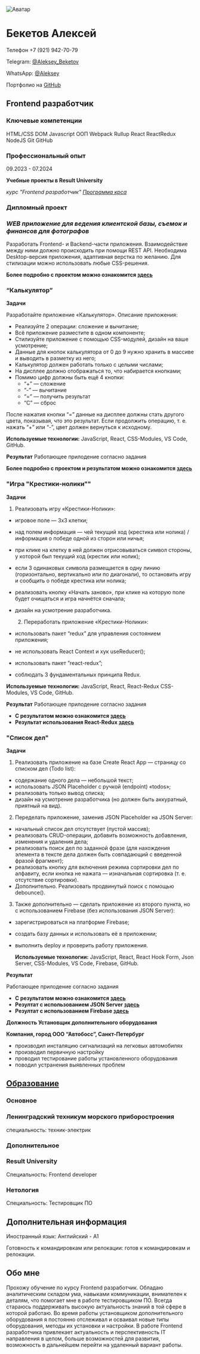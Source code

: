 ![Аватар](IMGP2797.JPG)

# Бекетов Алексей

Телефон +7 (921) 942-70-79

Telegram: [@Aleksey_Beketov](https://t.me/Aleksey_Beketov)

WhatsApp: [@Aleksey](https://wa.me/79219427079)

Портфолио на [GitHub](https://github.com/alex311271)

## Frontend разработчик

### **Ключевые компетенции**
HTML/CSS DOM
Javascript ООП Webpack Rullup
React ReactRedux 
NodeJS 
Git GitHub


### **Профессиональный опыт**

09.2023 - 07.2024

**Учебные проекты в Result University**

*курс "Frontend разработчик" [Программа крса](https://result.school/products/junior-js?utm_source=products&utm_medium=other&utm_campaign=gc&utm_content=menu&utm_term=product&_gl=1*1l24a14*_ga*MTkxNDUxMDI4NS4xNzAyMzk3MzA3*_ga_2697QWD6GC*MTcxMTgxMTQwOC4yNjAuMS4xNzExODEyMzU3LjYwLjEuMTEzMTEwNDE.)*

### Дипломный проект
### *WEB приложение для ведения клиентской базы, съемок и финансов для фотографов*
Разработать Frontend- и Backend-части приложения. Взаимодействие между ними должно происходить при помощи REST API. Необходима Desktop-версия приложения, адаптивная верстка по желанию. Для стилизации можно использовать любые CSS-решения.

**Более подробно с проектом можно ознакомится [здесь](https://github.com/alex311271/photograph_crm)**


### “Калькулятор”

**Задачи**

Разработайте приложение «Калькулятор». Описание приложения:

- Реализуйте 2 операции: сложение и вычитание;
- Всё приложение разместите в одном компоненте;
- Стилизуйте приложение с помощью CSS-модулей, дизайн на ваше усмотрение;
- Данные для кнопок калькулятора от 0 до 9 нужно хранить в массиве и выводить в разметку из него;
- Калькулятор должен работать только с целыми числами;
- На дисплее должно отображаться то, что набирается кнопками;
- Помимо цифр должны быть ещё 4 кнопки:
  + “+” — сложение
  + “-” — вычитание
  + “=” — получить результат
  + “С” — сброс

После нажатия кнопки “=” данные на дисплее должны стать другого цвета, показывая, что это результат. Если продолжить операцию, т. е. нажать “+” или “-”, цвет должен вернуться к исходному.

**Используемые технологии:** JavaScript, React, CSS-Modules, VS Code, GitHub.

**Результат**
Работающее прилодение согласно задания

**Более подробно с проектом и результатом можно ознакомится [здесь](https://github.com/alex311271/React-Calculator)**


### "Игра "Крестики-нолики""

**Задачи**

1. Реализовать игру «Крестики-Нолики»:

- игровое поле — 3х3 клетки;
- над полем информация — чей текущий ход (крестика или нолика) / информация о победе одной из сторон или ничья;
- при клике на клетку в ней должен отрисовываться символ стороны, у которой был текущий ход (крестик или нолик);
- если 3 одинаковых символа размещается в одну линию (горизонтально, вертикально или по диагонали), то остановить игру и сообщить о победе крестика или нолика;
- реализовать кнопку «Начать заново», при клике на которую поле будет очищаться и игра начнётся сначала;
- дизайн на усмотрение разработчика.

  2. Переработать приложение «Крестики-Нолики»:

- использовать пакет “redux” для управления состоянием приложения;
- не использовать React Context и хук useReducer();
- использовать пакет ”react-redux”;
- соблюдать 3 фундаментальных принципа Redux.

**Используемые технологии:** JavaScript, React, React-Redux CSS-Modules, VS Code, GitHub.

**Результат**
Работающее прилодение согласно задания

- **С результатом можно ознакомится [здесь](https://github.com/alex311271/Tic-Tac-Toe)**
- **Результат использования React-Redux [здесь](https://github.com/alex311271/Tic-Tac-Toe/tree/react-redux)**


### "Список дел"

**Задачи**

1. Реализовать приложение на базе Create React App — страницу со списком дел (Todo list):

- содержание одного дела — небольшой текст;
- использовать JSON Placeholder с ручкой (endpoint) «todos»;
- реализовать только вывод списка;
- дизайн на усмотрение разработчика (но должен быть аккуратный, приятный на вид).
  
2. Переделать приложение, заменив JSON Placeholder на JSON Server:

- начальный список дел отсутствует (пустой массив);
- реализовать CRUD-операции, добавить возможность добавления, изменения и удаления дела;
- реализовать поиск дел по заданной фразе (для нахождения элемента в тексте дела должен быть совпадающий с введенной фразой фрагмент);
- реализовать кнопку для включения режима сортировки дел по алфавиту, если кнопка не нажата — изначальная сортировка (т. е. отсутствие сортировки).
- Дополнительно. Реализовать продвинутый поиск с помощью debounce().

3. Также дополнительно — сделать приложение из второго пункта, но с использованием Firebase (без использования JSON Server):

- зарегистрироваться на платформе Firebase;
- создать базу данных и использовать её в приложении;
- выполнить deploy и проверить работу приложения.

  **Используемые технологии:** JavaScript, React, React Hook Form, Json Server, CSS-Modules, VS Code, Firebase, GitHub.

**Результат**

Работающее прилодение согласно задания

- **С результатом можно ознакомится [здесь](https://github.com/alex311271/ToDo_List)**
- **Резултат с использованием JSON Server [здесь](https://github.com/alex311271/ToDo_List/tree/json_server)**
- **Резултат с использованием Firebase [здесь](https://github.com/alex311271/ToDo_List/tree/Firebase)**



**Должность Установщик дополнительного оборудования**

**Компания, город ООО “Автобосс”, Санкт-Петербург**
* производил инсталяцию сигнализаций на легковых автомобилях
* производил первичную настройку
* проводил тестирование работы установленного оборудования
* поводил устранения выявленных проблем

## <u>Образование</u>
### Основное
### Ленинградский техникум морского приборостроения
специальность: техник-электрик

### Дополнительное
### Result University
Специальность: Frontend developer

### Нетология 
Специальность: Тестировщик ПО

## Дополнительная информация
Иностранный язык: Английский - А1

Готовность к командировкам или релокации: готов к командировкам и релокации.

## Обо мне
Прохожу обучение по курсу Frontend разработчик. 
Обладаю аналитическим складом ума, навыками коммуникации, внимателен к деталям, что помогает мне в работе тестировщиком ПО. Всегда стараюсь поддерживать высокую актуальность знаний в той сфере в которой работаю.
Во время работы установщиком дополнительного оборудования я постоянно отслеживал и осваивал новые типы оборудования, методы их установки и настройки.
В работе Frontend разработчика привлекает актуальность и перспективность IT направления в целом, больше возможностей для развития, возможность в дальнейшем перейти на удаленный вариант работы.

